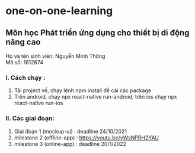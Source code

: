 # one-on-one-learning

## Môn học Phát triển ứng dụng cho thiết bị di động nâng cao

Họ và tên sinh viên: Nguyễn Minh Thông <br/>
Mã số: 1612674

### I. Cách chạy : <br/>
  1. Tải project về, chạy lệnh npm install để cài các package
  2. Trên android, chạy npx react-native run-android, trên ios chạy npx react-native run-ios

### II. Các giai đoạn: 
  1. Giai đoạn 1 (mockup-ui) : deadline 24/10/2021
  2. milestone 2 (offline-app) :
  https://youtu.be/vWsNPRH2YAU 
  3. milestone 3 (online-app) : deadline 20/1/2022
  